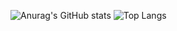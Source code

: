 ![Anurag's GitHub stats](https://github-readme-stats.vercel.app/api?username=Pazl27&show_icons=true&theme=gruvbox)
![Top Langs](https://github-readme-stats.vercel.app/api/top-langs/?username=Pazl27&layout=compact&theme=gruvbox)
